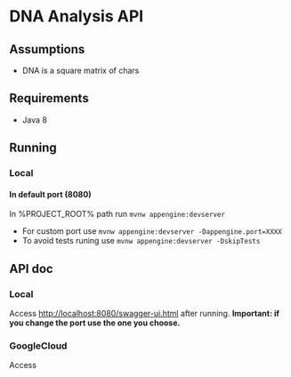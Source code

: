 # DNA Analysis API

## Assumptions
* DNA is a square matrix of chars

## Requirements
* Java 8

## Running

### Local
#### In default port (8080)
In %PROJECT_ROOT% path run ```mvnw appengine:devserver```

* For custom port use ```mvnw appengine:devserver -Dappengine.port=XXXX```
* To avoid tests runing use ```mvnw appengine:devserver -DskipTests```

## API doc
### Local
Access
[http://localhost:8080/swagger-ui.html](http://localhost:8080/swagger-ui.html)
after running. **Important: if you change the port use the one you choose.**

### GoogleCloud
Access